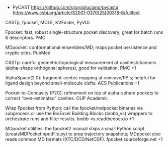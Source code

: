 - PyCAST
https://github.com/giorgioluciano/pycasta
https://www.csbj.org/article/S2001-0370(25)00318-6/fulltext


CASTp, fpocket, MOLE, KVFinder, PyVOL

Fpocket: fast, robust single-structure pocket discovery; great for batch runs & descriptors. 
PMC

MDpocket: conformational ensembles/MD; maps pocket persistence and cryptic sites. 
PubMed

CASTp: careful geometric/topological measurement of cavities/channels (alpha-shape orthogonal spheres), good for validation. 
PMC
+1

AlphaSpace(2.0): fragment-centric mapping at concave/PPIs; helpful for ligand design beyond small-molecule clefts. 
ACS Publications
+1

Pocket-to-Concavity (P2C): refinement on top of alpha-sphere pockets to correct “over-estimated” cavities. 
OUP Academic

Wrap Fpocket from Python: call the fpocket/mdpocket binaries via subprocess or use the BioExcel Building Blocks (biobb_vs) wrappers to orchestrate runs and filter results. 
biobb-vs.readthedocs.io
+1

MDpocket utilities: the fpocket2 manual ships a small Python script (createMDPocketInputFile.py) to prep trajectory snapshots; MDpocket also reads common MD formats (XTC/DCD/NetCDF). 
fpocket.sourceforge.net
+1


